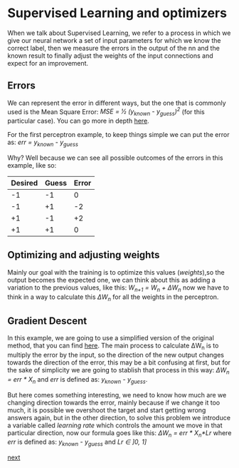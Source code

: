 # Supervised Learning and optimizers

When we talk about Supervised Learning, we refer to a process in which we give our neural network a set of input parameters for which we know the correct label, then we measure the errors in the output of the nn and the known result to finally adjust the weights of the input connections and expect for an improvement.

## Errors

We can represent the error in different ways, but the one that is commonly used is the Mean Square Error: _MSE = 1&frasl;2  (y<sub>known</sub> - y<sub>guess</sub>)<sup>2</sup>_ (for this particular case). You can go more in depth [here](https://en.wikipedia.org/wiki/Mean_squared_error).

For the first perceptron example, to keep things simple we can put the error as:  _err = y<sub>known</sub> - y<sub>guess</sub>_

Why? Well because we can see all possible outcomes of the errors in this example, like so:

| Desired | Guess | Error |
|---------|-------|-------|
| -1 | -1 | 0 |
| -1 | +1 | -2 |
| +1 | -1 | +2 |
| +1 | +1 | 0 |

## Optimizing and adjusting weights

Mainly our goal with the training is to optimize this values (_weights_),so the output becomes the expected one, we can think about this as adding a variation to the previous values, like this: _W<sub>n+1</sub> = W<sub>n</sub> + &Delta;W<sub>n</sub>_ now we have to think in a way to calculate this _&Delta;W<sub>n</sub>_ for all the weights in the perceptron.

## Gradient Descent

In this example, we are going to use a simplified version of the original method, that you can find [here](https://en.wikipedia.org/wiki/Gradient_descent). The main process to calculate &Delta;W<sub>n</sub> is to multiply the error by the input, so the direction of the new output changes towards the direction of the error, this may be a bit confusing at first, but for the sake of simplicity we are going to stablish that process in this way: _&Delta;W<sub>n</sub> = err * X<sub>n</sub>_ and _err_ is defined as: _y<sub>known</sub> - y<sub>guess</sub>_.

But here comes something interesting, we need to know how much are we changing direction towards the error, mainly because if we change it too much, it is possible we overshoot the target and start getting wrong answers again, but in the other direction, to solve this problem we introduce a variable called _learning rate_ which controls the amount we move in that particular direction, now our formula goes like this: _&Delta;W<sub>n</sub> = err * X<sub>n</sub>*Lr_ where _err_ is defined as: _y<sub>known</sub> - y<sub>guess</sub>_ and _Lr &in; ]0, 1]_

[next](/docs/eng/1.perceptron/3.refined_perceptron.md)
